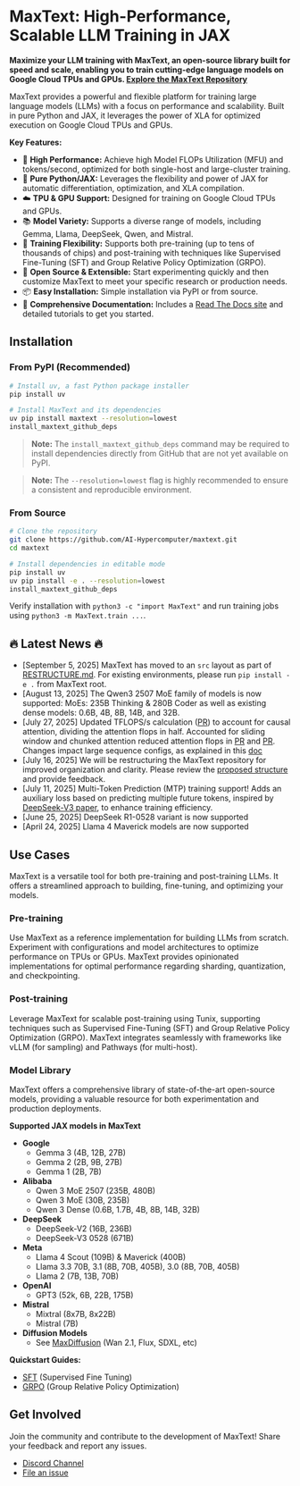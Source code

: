 # MaxText: High-Performance, Scalable LLM Training in JAX

**Maximize your LLM training with MaxText, an open-source library built for speed and scale, enabling you to train cutting-edge language models on Google Cloud TPUs and GPUs.  [Explore the MaxText Repository](https://github.com/AI-Hypercomputer/maxtext)**

MaxText provides a powerful and flexible platform for training large language models (LLMs) with a focus on performance and scalability. Built in pure Python and JAX, it leverages the power of XLA for optimized execution on Google Cloud TPUs and GPUs.

**Key Features:**

*   🚀 **High Performance:** Achieve high Model FLOPs Utilization (MFU) and tokens/second, optimized for both single-host and large-cluster training.
*   🐍 **Pure Python/JAX:** Leverages the flexibility and power of JAX for automatic differentiation, optimization, and XLA compilation.
*   ☁️ **TPU & GPU Support:** Designed for training on Google Cloud TPUs and GPUs.
*   📚 **Model Variety:** Supports a diverse range of models, including Gemma, Llama, DeepSeek, Qwen, and Mistral.
*   🧠 **Training Flexibility:** Supports both pre-training (up to tens of thousands of chips) and post-training with techniques like Supervised Fine-Tuning (SFT) and Group Relative Policy Optimization (GRPO).
*   🌱 **Open Source & Extensible:** Start experimenting quickly and then customize MaxText to meet your specific research or production needs.
*   📦 **Easy Installation:** Simple installation via PyPI or from source.
*   📖 **Comprehensive Documentation:**  Includes a [Read The Docs site](https://maxtext.readthedocs.io/en/latest/) and detailed tutorials to get you started.

## Installation

### From PyPI (Recommended)

```bash
# Install uv, a fast Python package installer
pip install uv

# Install MaxText and its dependencies
uv pip install maxtext --resolution=lowest
install_maxtext_github_deps
```

> **Note:** The `install_maxtext_github_deps` command may be required to install dependencies directly from GitHub that are not yet available on PyPI.

> **Note:** The `--resolution=lowest` flag is highly recommended to ensure a consistent and reproducible environment.

### From Source

```bash
# Clone the repository
git clone https://github.com/AI-Hypercomputer/maxtext.git
cd maxtext

# Install dependencies in editable mode
pip install uv
uv pip install -e . --resolution=lowest
install_maxtext_github_deps
```

Verify installation with `python3 -c "import MaxText"` and run training jobs using `python3 -m MaxText.train ...`.

## 🔥 Latest News 🔥

*   \[September 5, 2025] MaxText has moved to an `src` layout as part of [RESTRUCTURE.md](RESTRUCTURE.md). For existing environments, please run `pip install -e .` from MaxText root.
*   \[August 13, 2025] The Qwen3 2507 MoE family of models is now supported: MoEs: 235B Thinking & 280B Coder as well as existing dense models: 0.6B, 4B, 8B, 14B, and 32B.
*   \[July 27, 2025] Updated TFLOPS/s calculation ([PR](https://github.com/AI-Hypercomputer/maxtext/pull/1988)) to account for causal attention, dividing the attention flops in half. Accounted for sliding window and chunked attention reduced attention flops in [PR](https://github.com/AI-Hypercomputer/maxtext/pull/2009) and [PR](https://github.com/AI-Hypercomputer/maxtext/pull/2030). Changes impact large sequence configs, as explained in this [doc](https://github.com/AI-Hypercomputer/maxtext/blob/main/docs/guides/performance_metrics.md)
*   \[July 16, 2025] We will be restructuring the MaxText repository for improved organization and clarity. Please review the [proposed structure](https://github.com/AI-Hypercomputer/maxtext/blob/main/RESTRUCTURE.md) and provide feedback.
*   \[July 11, 2025] Multi-Token Prediction (MTP) training support\! Adds an auxiliary loss based on predicting multiple future tokens, inspired by [DeepSeek-V3 paper](https://arxiv.org/html/2412.19437v1), to enhance training efficiency.
*   \[June 25, 2025] DeepSeek R1-0528 variant is now supported
*   \[April 24, 2025] Llama 4 Maverick models are now supported

## Use Cases

MaxText is a versatile tool for both pre-training and post-training LLMs. It offers a streamlined approach to building, fine-tuning, and optimizing your models.

### Pre-training

Use MaxText as a reference implementation for building LLMs from scratch. Experiment with configurations and model architectures to optimize performance on TPUs or GPUs. MaxText provides opinionated implementations for optimal performance regarding sharding, quantization, and checkpointing.

### Post-training

Leverage MaxText for scalable post-training using Tunix, supporting techniques such as Supervised Fine-Tuning (SFT) and Group Relative Policy Optimization (GRPO). MaxText integrates seamlessly with frameworks like vLLM (for sampling) and Pathways (for multi-host).

### Model Library

MaxText offers a comprehensive library of state-of-the-art open-source models, providing a valuable resource for both experimentation and production deployments.

**Supported JAX models in MaxText**

*   **Google**
    *   Gemma 3 (4B, 12B, 27B)
    *   Gemma 2 (2B, 9B, 27B)
    *   Gemma 1 (2B, 7B)
*   **Alibaba**
    *   Qwen 3 MoE 2507 (235B, 480B)
    *   Qwen 3 MoE (30B, 235B)
    *   Qwen 3 Dense (0.6B, 1.7B, 4B, 8B, 14B, 32B)
*   **DeepSeek**
    *   DeepSeek-V2 (16B, 236B)
    *   DeepSeek-V3 0528 (671B)
*   **Meta**
    *   Llama 4 Scout (109B) & Maverick (400B)
    *   Llama 3.3 70B, 3.1 (8B, 70B, 405B), 3.0 (8B, 70B, 405B)
    *   Llama 2 (7B, 13B, 70B)
*   **OpenAI**
    *   GPT3 (52k, 6B, 22B, 175B)
*   **Mistral**
    *   Mixtral (8x7B, 8x22B)
    *   Mistral (7B)
*   **Diffusion Models**
    *   See [MaxDiffusion](https://github.com/AI-Hypercomputer/maxdiffusion) (Wan 2.1, Flux, SDXL, etc)

**Quickstart Guides:**

*   [SFT](https://github.com/AI-Hypercomputer/maxtext/blob/main/end_to_end/tpu/llama3.1/8b/run_sft.sh) (Supervised Fine Tuning)
*   [GRPO](https://maxtext.readthedocs.io/en/latest/tutorials/grpo.html) (Group Relative Policy Optimization)

## Get Involved

Join the community and contribute to the development of MaxText!  Share your feedback and report any issues.

*   [Discord Channel](https://discord.com/invite/2H9PhvTcDU)
*   [File an issue](https://github.com/AI-Hypercomputer/maxtext/issues/new/choose)